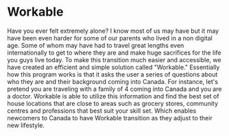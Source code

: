 # Workable

Have you ever felt extremely alone? I know most of us may have but it may have been even harder for some of our parents who lived in a non digital age. Some of whom may have had to travel great lengths even internationally to get to where they are and make huge sacrifices for the life you guys live today. To make this transition much easier and accessible, we have created an efficient and simple solution called "Workable." Essentially how this program works is that it asks the user a series of questions about who they are and their background coming into Canada. For instance, let's pretend you are traveling with a family of 4 coming into Canada and you are a doctor. Workable is able to utilize this information and find the best set of house locations that are close to areas such as grocery stores, community centres and professions that best suit your skill set. Which enables newcomers to Canada to have Workable transition as they adjust to their new lifestyle.
